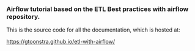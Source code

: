 ### Airflow tutorial based on the ETL Best practices with airflow repository.

This is the source code for all the documentation, which is hosted at:

https://gtoonstra.github.io/etl-with-airflow/



